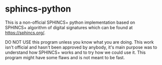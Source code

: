 # sphincs-python
This is a non-official SPHINCS+ python implementation based on SPHINCS+ algorithm of digital signatures which can be found at https://sphincs.org/.

DO NOT USE this program unless you know what you are doing. This work isn't official and hasn't been approved by anybody, it's main purpose was to understand how SPHINCS+ works and to try how we could use it. This program might have some flaws and is not meant to be fast.



